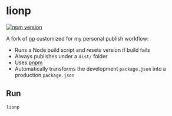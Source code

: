 # lionp

[![npm version](https://img.shields.io/npm/v/lionp)](https://npmjs.com/package/lionp)

A fork of [np](https://github.com/sindresorhus/np) customized for my personal publish workflow:

- Runs a Node build script and resets version if build fails
- Always publishes under a `dist/` folder
- Uses [pnpm](https://pnpm.io)
- Automatically transforms the development `package.json` into a production `package.json`

## Run

```shell
lionp
```
